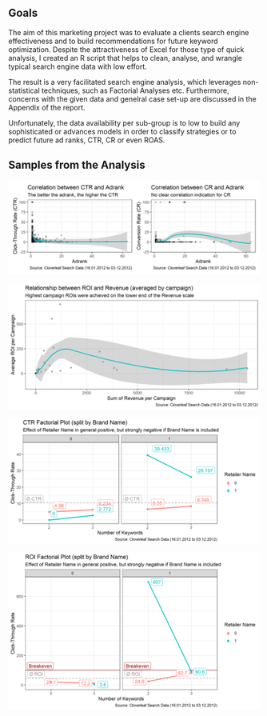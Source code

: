 Goals
-------------------

The aim of this marketing project was to evaluate a clients search engine effectiveness and to build recommendations for future keyword optimization. Despite the attractiveness of Excel for those type of quick analysis, I created an R script that helps to clean, analyse, and wrangle typical search engine data with low effort. 

The result is a very facilitated search engine analysis, which leverages non-statistical techniques, such as Factorial Analyses etc. Furthermore, concerns with the given data and genelral case set-up are discussed in the Appendix of the report.

Unfortunately, the data availability per sub-group is to low to build any sophisticated or advances models in order to classify strategies or to predict future ad ranks, CTR, CR or even ROAS.

Samples from the Analysis 
-------------------

![](plots/05_visualcorrelation.png)

![](plots/07_ROI+RevenueRelationship.png)

![](plots/09_FactorialPlotCTR.png)

![](plots/10_FactorialPlotROI.png)


